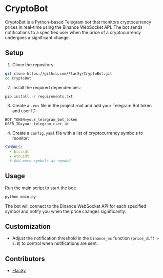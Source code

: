# CryptoBot

CryptoBot is a Python-based Telegram bot that monitors cryptocurrency prices in real-time using the Binance WebSocket API. The bot sends notifications to a specified user when the price of a cryptocurrency undergoes a significant change.

## Setup

1. Clone the repository:

```bash
git clone https://github.com/FlacSy/CryptoBot.git
cd CryptoBot
```

2. Install the required dependencies:

```bash
pip install -r requirements.txt
```

3. Create a `.env` file in the project root and add your Telegram Bot token and user ID:

```env
BOT_TOKEN=your_telegram_bot_token
USER_ID=your_telegram_user_id
```

4. Create a `config.yaml` file with a list of cryptocurrency symbols to monitor:

```yaml
SYMBOLS:
  - btcusdt
  - ethusdt
  # Add more symbols as needed
```

## Usage

Run the main script to start the bot:

```bash
python main.py
```

The bot will connect to the Binance WebSocket API for each specified symbol and notify you when the price changes significantly.

## Customization

- Adjust the notification threshold in the `binance_ws` function (`price_diff > 5.0`) to control when notifications are sent.

## Contributors

- [FlacSy](https://github.com/FlacSy)

